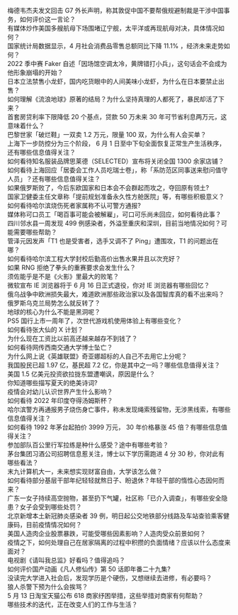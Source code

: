 梅德韦杰夫发文回击 G7 外长声明，称其敦促中国不要帮俄规避制裁是干涉中国事务，如何评价这一言论？  
有媒体炒作美国多艘航母下场围堵辽宁舰，太平洋或再现航母对决，具体情况如何？  
国家统计局数据显示，4 月社会消费品零售总额同比下降 11.1% ，经济未来走势如何？  
2022 季中赛 Faker 自述「因场馆空调太冷，黄牌错打小兵」，这句话会不会成为他形象崩塌的开始？  
日本立法禁售小龙虾，国内吃货眼中的人间美味小龙虾，为什么在日本要禁止出售？  
如何理解《流浪地球》原著的结局？为什么坚持真理的人都死了，暴民却活了下来？  
首套房贷利率下限降低 20 个基点，贷款 50 万未来 30 年可节省利息两万元，这意味着什么？  
巴黎世家「破烂鞋」一双卖 1.2 万元，限量 100 双，为什么有人会买单？  
上海下一步防控分为三个阶段， 6 月 1 日至中下旬全面恢复正常生产生活秩序，还有哪些信息值得关注？  
如何看待知名服装品牌思莱德（SELECTED）宣布将关闭全国 1300 余家店铺？  
如何看待上海回应「居委会工作人员吃瑞士卷」，称「系防范区同事送来慰问值守人员」？还有哪些信息值得关注？  
如果俄罗斯败了，今后东欧国家和日本会不会群起而攻之，夺回原有领土?  
国家卫健委主任文章称「提前规划准备永久性方舱医院」等，有哪些积极意义？  
如何看待哈尔滨烧伤死者家属称不认可警方通报?  
媒体称可口员工「喝百事可能会被解雇」，可口可乐尚未回应，如何看待此事？  
四川邻水县一周发现 499 例感染者，外溢至重庆和深圳，目前当地情况如何？可能需要哪些帮助？  
管泽元因发声「T1 也是受害者，选手又调不了 Ping」遭围攻，T1 的问题出在哪？  
如何看待哈尔滨工程大学封校后勤高价出售水果并且以次充好？  
如果 RNG 拒绝了拳头的重赛要求会发生什么？  
须佐能乎是不是《火影》里最大的败笔？  
微软宣布 IE 浏览器将于 6 月 16 日正式退役，你对 IE 浏览器有哪些回忆？  
俄乌战争中欧洲损失最大，难道欧洲那些政治家以及各国智库真的看不出来吗？  
俄罗斯乌克兰局势怎么就反转了？  
地球的核心为什么不能是黑洞呢？  
PS5 国行上市一周年了，次世代游戏机使用体验上有哪些变化？  
如何看待张大仙的 X 计划？  
为什么现在工资比以前高还越来越存不到钱了？  
如何看待网传西南交通大学博士坠亡？  
为什么网上说《英雄联盟》奇亚娜超标的人自己不去用它上分呢？  
我国股民已超 1.97  亿，基民超 7.2 亿，你是其中之一吗？哪些信息值得关注？  
美国 1.5 亿美元投资欲拉拢东盟遭嘲讽，原因是什么？  
你知道哪些描写夏天的绝美诗词?  
疫情会对幼儿认识世界产生什么影响？  
如何看待 2022 年印度夺得汤姆斯杯？  
哈尔滨警方再通报男子烧伤身亡事件，称未发现绳索残留物，无涉黑线索，有哪些信息值得关注？  
如何看待 1992 年茅台起拍价 3999 万元， 30 年价格暴涨 45 倍？有哪些信息值得关注？  
参加部队百公里行军拉练是种什么感受？途中有哪些考验？  
茅台集团习酒公司招聘信息惹关注，博士以下学历需跑进 4 分 30 秒，你对此有哪些看法？  
末九计算机大一，未来想实现财富自由，大学该怎么做？  
如何看待部分基层干部年纪轻轻就熬日子、盼退休？年轻干部的惰性心态因何而来？  
广东一女子持续高空抛物，甚至扔下气罐，社区称「已介入调查」，有哪些安全隐患？女子会受到哪些处罚？  
北京新增本土新冠肺炎感染者 39 例，明日起公交地铁部分线路及车站查验乘客健康码，目前疫情情况如何？  
美国人造肉企业股票暴跌，可能受哪些因素影响？人造肉受众前景如何？  
疫情之下，如何处理自己在居家隔离的过程中积攒的负面情绪？应该以什么态度来面对？  
电视剧《请叫我总监》好看吗？值得追吗？  
如何评价国产动画《凡人修仙传》第 50 话即年番二十九集?  
没读完大学进入社会后，发现学历是个硬伤，又想继续去进修，有必要吗？  
狼人杀警下预为什么会挨骂？  
5 月 13 日淘宝天猫公布 618 商家纾困举措，这些举措对商家有何帮助？  
哪些技术的迭代，正在改变人们的工作与生活？  
